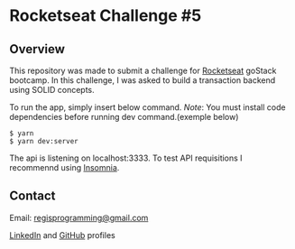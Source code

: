 # Rocketseat Challenge #5

## Overview
  This repository was made to submit a challenge for [Rocketseat](https://rocketseat.com.br/) goStack bootcamp.
  In this challenge, I was asked to build a transaction backend using SOLID concepts.

  To run the app, simply insert below command.
  *Note*: You must install code dependencies before running dev command.(exemple below)
  ``` shell
  $ yarn
  $ yarn dev:server
  ```

  The api is listening on localhost:3333.
  To test API requisitions I recommennd using [Insomnia](https://insomnia.rest/).

## Contact
Email: regisprogramming@gmail.com

[LinkedIn](https://www.linkedin.com/in/regissfaria/) and [GitHub](https://github.com/regisfaria) profiles
